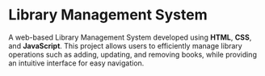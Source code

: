 # Library Management System

A web-based Library Management System developed using **HTML**, **CSS**, and **JavaScript**. 
This project allows users to efficiently manage library operations such as adding, updating, and removing books, while providing an intuitive interface for easy navigation.
